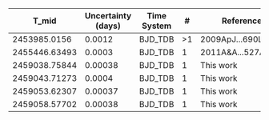 |T_mid|Uncertainty (days)           |Time System|#                                            |Reference                           |
|-----|-----------------------------|-----------|---------------------------------------------|------------------------------------|
|2453985.0156|0.0012                       |BJD_TDB    |>1                                           |2009ApJ...690L..89H                 |
|2455446.63493|0.0003                       |BJD_TDB    |1                                            |2011A&A...527A...8S                 |
|2459038.75844|0.00038                      |BJD_TDB    |1                                            |This work                           |
|2459043.71273|0.0004                       |BJD_TDB    |1                                            |This work                           |
|2459053.62307|0.00037                      |BJD_TDB    |1                                            |This work                           |
|2459058.57702|0.00038                      |BJD_TDB    |1                                            |This work                           |
